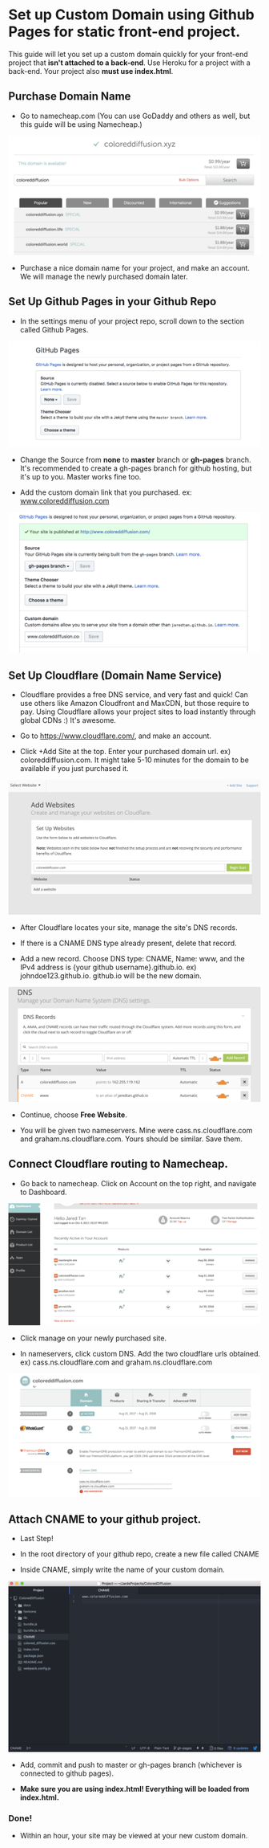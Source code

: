 # Set up Custom Domain using Github Pages for static front-end project.

This guide will let you set up a custom domain quickly for your front-end project that **isn't attached to a back-end**. Use Heroku for a project with a back-end. Your project also **must use index.html**.

## Purchase Domain Name

+ Go to namecheap.com (You can use GoDaddy and others as well, but this guide will be using Namecheap.)

![purchase](./gh-pages-images/purchase-domain-name.png)

+ Purchase a nice domain name for your project, and make an account. We will manage the newly purchased domain later.

## Set Up Github Pages in your Github Repo

+ In the settings menu of your project repo, scroll down to the section called Github Pages.

![github-pages](./gh-pages-images/github-pages.png)

+ Change the Source from **none** to **master** branch or **gh-pages** branch. It's recommended to create a gh-pages branch for github hosting, but it's up to you. Master works fine too.

+ Add the custom domain link that you purchased. ex: www.coloreddiffusion.com

![github-pages2](./gh-pages-images/gh-pages-source.png)


## Set Up Cloudflare (Domain Name Service)

+ Cloudflare provides a free DNS service, and very fast and quick! Can use others like Amazon Cloudfront and MaxCDN, but those require to pay. Using Cloudflare allows your project sites to load instantly through global CDNs :) It's awesome.

+ Go to https://www.cloudflare.com/, and make an account.

+ Click +Add Site at the top. Enter your purchased domain url. ex) coloreddiffusion.com. It might take 5-10 minutes for the domain to be available if you just purchased it.

![add](./gh-pages-images/add-site.png)

+ After Cloudflare locates your site, manage the site's DNS records.

+ If there is a CNAME DNS type already present, delete that record.

+ Add a new record. Choose DNS type: CNAME, Name: www, and the IPv4 address is {your github username}.github.io. ex) johndoe123.github.io. github.io will be the new domain.

![cloudflare](./gh-pages-images/manage-dns.png)

+ Continue, choose **Free Website**.

+ You will be given two nameservers. Mine were cass.ns.cloudflare.com and graham.ns.cloudflare.com. Yours should be similar. Save them.

## Connect Cloudflare routing to Namecheap.

+ Go back to namecheap. Click on Account on the top right, and navigate to Dashboard.

![manage](./gh-pages-images/manage-domain-namecheap.png)

+ Click manage on your newly purchased site.

+ In nameservers, click custom DNS. Add the two cloudflare urls obtained. ex) cass.ns.cloudflare.com and graham.ns.cloudflare.com

![nameservers](./gh-pages-images/add-cloudflare-to-namecheap.png)

## Attach CNAME to your github project.

+ Last Step!

+ In the root directory of your github repo, create a new file called CNAME

+ Inside CNAME, simply write the name of your custom domain.

![cname](./gh-pages-images/CNAME-in-repo.png)

+ Add, commit and push to master or gh-pages branch (whichever is connected to github pages).

+ **Make sure you are using index.html! Everything will be loaded from index.html.**

### Done!

+ Within an hour, your site may be viewed at your new custom domain.
